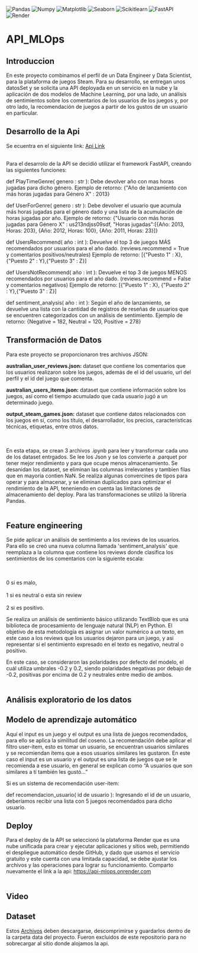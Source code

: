![Pandas](https://img.shields.io/badge/-Pandas-333333?style=flat&logo=pandas)
![Numpy](https://img.shields.io/badge/-Numpy-333333?style=flat&logo=numpy)
![Matplotlib](https://img.shields.io/badge/-Matplotlib-333333?style=flat&logo=matplotlib)
![Seaborn](https://img.shields.io/badge/-Seaborn-333333?style=flat&logo=seaborn)
![Scikitlearn](https://img.shields.io/badge/-Scikitlearn-333333?style=flat&logo=scikitlearn)
![FastAPI](https://img.shields.io/badge/-FastAPI-333333?style=flat&logo=fastapi)
![Render](https://img.shields.io/badge/-Render-333333?style=flat&logo=render)
# API_MLOps

## Introduccion

En este proyecto combinamos el perfil de un Data Engineer y Data Scientist, para la plataforma  de juegos Steam. Para su desarrollo, se entregan unos datosSet y se solicita una API deployada en un servicio en la nube y la aplicación de dos modelos de Machine Learning, por una lado, un análisis de sentimientos sobre los comentarios de los usuarios de los juegos y, por otro lado, la recomendación de juegos a partir de los gustos de un usuario en particular.

## Desarrollo de la Api
Se ecuentra en el siguiente link: [Api  Link](https://api-mlops.onrender.com)
<br><br>

Para el desarrolo de la API se decidió utilizar el framework FastAPI, creando las siguientes funciones:


def PlayTimeGenre( genero : str ): Debe devolver año con mas horas jugadas para dicho género.
Ejemplo de retorno: {"Año de lanzamiento con más horas jugadas para Género X" : 2013}

def UserForGenre( genero : str ): Debe devolver el usuario que acumula más horas jugadas para el género dado y una lista de la acumulación de horas jugadas por año.
Ejemplo de retorno: {"Usuario con más horas jugadas para Género X" : us213ndjss09sdf, "Horas jugadas":[{Año: 2013, Horas: 203}, {Año: 2012, Horas: 100}, {Año: 2011, Horas: 23}]}

def UsersRecommend( año : int ): Devuelve el top 3 de juegos MÁS recomendados por usuarios para el año dado. (reviews.recommend = True y comentarios positivos/neutrales)
Ejemplo de retorno: [{"Puesto 1" : X}, {"Puesto 2" : Y},{"Puesto 3" : Z}]

def UsersNotRecommend( año : int ): Devuelve el top 3 de juegos MENOS recomendados por usuarios para el año dado. (reviews.recommend = False y comentarios negativos)
Ejemplo de retorno: [{"Puesto 1" : X}, {"Puesto 2" : Y},{"Puesto 3" : Z}]

def sentiment_analysis( año : int ): Según el año de lanzamiento, se devuelve una lista con la cantidad de registros de reseñas de usuarios que se encuentren categorizados con un análisis de sentimiento.
Ejemplo de retorno: {Negative = 182, Neutral = 120, Positive = 278}

## Transformación de Datos
Para este proyecto se proporcionaron tres archivos JSON:

<b>australian_user_reviews.json:</b> dataset que contiene los comentarios que los usuarios realizaron sobre los juegos, además de el id del usuario, url del perfil y el id del juego que comenta.

<b>australian_users_items.json:</b> dataset que contiene información sobre los juegos, así como el tiempo acumulado que cada usuario jugó a un determinado juego.

<b>output_steam_games.json:</b>  dataset que contiene datos relacionados con los juegos en sí, como los título, el desarrollador, los precios, características técnicas, etiquetas, entre otros datos.

<br><br>
En esta etapa, se crean 3 archivos .ipynb para leer y transformar cada uno de los dataset entrgados. Se lee los Json y se los convierte a .parquet por tener mejor rendimiento y para que ocupe menos almacenamiento. Se desanidan los dataset, se eliminan las columnas irrelevantes y tambien filas que en mayoria contien NaN. Se realiza algunas convercines de tipos para operar y para almacenar, y se eliminan duplicados para optimizar el rendimiento de la API, teneniendo en cuenta las limitaciones de almacenamiento del deploy. Para las transformaciones se utilizó la librería Pandas.
<br><br>
## Feature engineering
Se pide aplicar un análisis de sentimiento a los reviews de los usuarios. Para ello se creó una nueva columna llamada 'sentiment_analysis' que reemplaza a la columna que contiene los reviews donde clasifica los sentimientos de los comentarios con la siguiente escala:

<br> <br>0 si es malo,<br>
<br>1 si es neutral o esta sin review<br>
<br>2 si es positivo. <br> 

Se realiza un análisis de sentimiento básico utilizando TextBlob que es una biblioteca de procesamiento de lenguaje natural (NLP) en Python. El objetivo de esta metodología es asignar un valor numérico a un texto, en este caso a los reviews que los usuarios dejaron para un juego, y asi representar si el sentimiento expresado en el texto es negativo, neutral o positivo.

 En este caso, se consideraron las polaridades por defecto del modelo, el cuál utiliza umbrales -0.2 y 0.2, siendo polaridades negativas por debajo de -0.2, positivas por encima de 0.2 y neutrales entre medio de ambos.
 <br><br>
 ## Análisis exploratorio de los datos
 ## Modelo de aprendizaje automático
 Aquí el input es un juego y el output es una lista de juegos recomendados, para ello se aplica la similitud del coseno. La  recomendación debe aplicar el filtro user-item, esto es tomar un usuario, se encuentran usuarios similares y se recomiendan ítems que a esos usuarios similares les gustaron. En este caso el input es un usuario y el output es una lista de juegos que se le recomienda a ese usuario, en general se explican como “A usuarios que son similares a tí también les gustó…”

Si es un sistema de recomendación user-item:

def recomendacion_usuario( id de usuario ): Ingresando el id de un usuario, deberíamos recibir una lista con 5 juegos recomendados para dicho usuario.

## Deploy
Para el deploy de la API se seleccionó la plataforma Render que es una nube unificada para crear y ejecutar aplicaciones y sitios web, permitiendo el despliegue automático desde GitHub, y dado que usamos el servicio gratuito y este cuenta con una limitada capacidad, se debe ajustar los archivos y las operaciones para lograr su funcionamiento. Comparto nuevamente el link a la api: https://api-mlops.onrender.com
 <br><br>
 
 ## Video

 ## Dataset
 Estos  [Archivos](https://drive.google.com/drive/folders/1b1xrbXw88Ua4KWiAl47YyuTSzj3XHa_R?usp=sharing) deben descargarse, descomprimirse y guardarlos dentro de la carpeta data del proyecto. Fueron excluidos de este repositorio para no sobrecargar al sitio donde alojamos la api.


